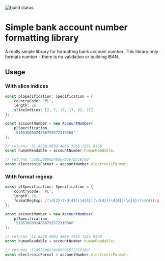 ![build status](https://github.com/harasimo/bank-account-formatter/actions/workflows/node.js.yml/badge.svg)

# Simple bank account number formatting library

A really simple library for formatting bank account number.
This library only formats number - there is no validation or building IBAN.

## Usage

### With slice indices

```ts
const plSpecification: Specification = {
    countryCode: 'PL',
    length: 26,
    sliceIndices: [2, 7, 12, 17, 22, 27],
};

const accountNumber = new AccountNumber(
    plSpecification,
    '51853800024866795572319360'
);

// returns '51 8538 0002 4866 7955 7231 9360'
const humanReadable = accountNumber.humanReadable;

// returns '51853800024866795572319360'
const electronicFormat = accountNumber.electronicFormat;
```

### With format regexp

```ts
const plSpecification: Specification = {
    countryCode: 'PL',
    length: 26,
    formatRegExp: /(\d{2})(\d{4})(\d{4})(\d{4})(\d{4})(\d{4})(\d{4})/g,
};

const accountNumber = new AccountNumber(
    plSpecification,
    '51853800024866795572319360'
);

// returns '51 8538 0002 4866 7955 7231 9360'
const humanReadable = accountNumber.humanReadable;

// returns '51853800024866795572319360'
const electronicFormat = accountNumber.electronicFormat;
```
